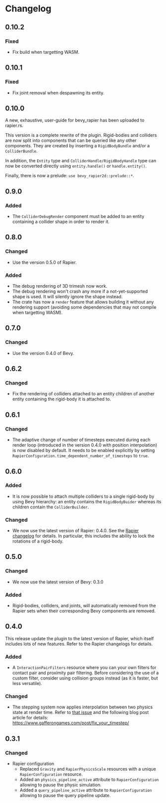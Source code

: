 # Changelog

## 0.10.2
### Fixed
- Fix build when targetting WASM.

## 0.10.1
### Fixed
- Fix joint removal when despawning its entity.

## 0.10.0
A new, exhaustive, user-guide for bevy_rapier has been uploaded to rapier.rs.

This version is a complete rewrite of the plugin. Rigid-bodies and
colliders are now split into components that can be queried like any other
components. They are created by inserting a `RigidBodyBundle` and/or a `ColliderBundle`.

In addition, the `Entity` type and `ColliderHandle/RigidBodyHandle` type can now be
converted directly using `entity.handle()` or `handle.entity()`.

Finally, there is now a prelude: `use bevy_rapier2d::prelude::*`.


## 0.9.0
### Added
- The `ColliderDebugRender` component must be added to an entity
  containing a collider shape in order to render it.
  
## 0.8.0
### Changed
- Use the version 0.5.0 of Rapier.

### Added
- The debug rendering of 3D trimesh now work.
- The debug rendering won't crash any more if a not-yet-supported shape
  is used. It will silently ignore the shape instead.
- The crate has now a `render` feature that allows building it without any
  rendering support (avoiding some dependencies that may not compile when
  targetting WASM).

## 0.7.0
### Changed
- Use the version 0.4.0 of Bevy.

## 0.6.2
### Changed
- Fix the rendering of colliders attached to an entity children of another
  entity containing the rigid-body it is attached to.

## 0.6.1
### Changed
- The adaptive change of number of timesteps executed during each render loop
  (introduced in the version 0.4.0 with position interpolation) is
  now disabled by default. It needs to be enabled explicitly by setting
  `RapierConfiguration.time_dependent_number_of_timesteps` to `true`.

## 0.6.0
### Added
- It is now possible to attach multiple colliders to a single
  rigid-body by using Bevy hierarchy: an entity contains
  the `RigidBodyBuider` whereas its children contain the `ColliderBuilder`. 

### Changed
- We now use the latest version of Rapier: 0.4.0. See the
  [Rapier changelog](https://github.com/dimforge/rapier/blob/master/CHANGELOG.md#v040)
  for details. In particular, this includes the ability to lock the rotations of a rigid-body.

## 0.5.0
### Changed
- We now use the latest version of Bevy: 0.3.0

### Added
- Rigid-bodies, colliders, and joints, will automatically removed from the Rapier
  sets when their corresponding Bevy components are removed.

## 0.4.0
This release update the plugin to the latest version of Rapier, which itself
includes lots of new features. Refer to the Rapier changelogs for details.

### Added
- A `InteractionPairFilters` resource where you can your own filters for contact pair
and proximity pair filtering. Before considering the use of a custom filter, consider
using collision groups instead (as it is faster, but less versatile).

### Changed
- The stepping system now applies interpolation between two physics state at render time.
  Refer to [that issue](https://github.com/dimforge/bevy_rapier/pull/19) and the following
  blog post article for details: https://www.gafferongames.com/post/fix_your_timestep/

## 0.3.1
### Changed
- Rapier configuration
  - Replaced `Gravity` and `RapierPhysicsScale` resources with a unique `RapierConfiguration` resource.
  - Added an `physics_pipeline_active` attribute to `RapierConfiguration` allowing to pause the physic simulation.
  - Added a `query_pipeline_active` attribute to `RapierConfiguration` allowing to pause the query pipeline update.

